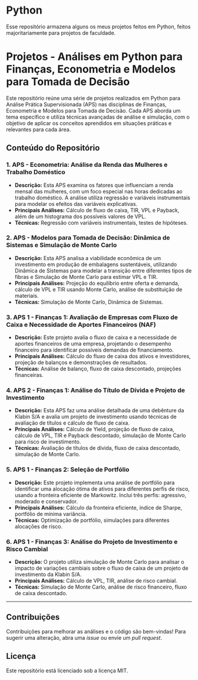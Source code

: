 # Python

Esse repositório armazena alguns os meus projetos feitos em Python, feitos majoritariamente para projetos de faculdade. 


# Projetos - Análises em Python para Finanças, Econometria e Modelos para Tomada de Decisão

Este repositório reúne uma série de projetos realizados em Python para Análise Prática Supervisionada (APS) nas disciplinas de Finanças, Econometria e Modelos para Tomada de Decisão. Cada APS aborda um tema específico e utiliza técnicas avançadas de análise e simulação, com o objetivo de aplicar os conceitos aprendidos em situações práticas e relevantes para cada área.

## Conteúdo do Repositório

### 1. APS - Econometria: Análise da Renda das Mulheres e Trabalho Doméstico
   - **Descrição:** Esta APS examina os fatores que influenciam a renda mensal das mulheres, com um foco especial nas horas dedicadas ao trabalho doméstico. A análise utiliza regressão e variáveis instrumentais para modelar os efeitos das variáveis explicativas.
   - **Principais Análises:** Cálculo de fluxo de caixa, TIR, VPL e Payback, além de um histograma dos possíveis valores de VPL.
   - **Técnicas:** Regressão com variáveis instrumentais, testes de hipóteses.

### 2. APS - Modelos para Tomada de Decisão: Dinâmica de Sistemas e Simulação de Monte Carlo
   - **Descrição:** Esta APS analisa a viabilidade econômica de um investimento em produção de embalagens sustentáveis, utilizando Dinâmica de Sistemas para modelar a transição entre diferentes tipos de fibras e Simulação de Monte Carlo para estimar VPL e TIR.
   - **Principais Análises:** Projeção do equilíbrio entre oferta e demanda, cálculo de VPL e TIR usando Monte Carlo, análise de substituição de materiais.
   - **Técnicas:** Simulação de Monte Carlo, Dinâmica de Sistemas.

### 3. APS 1 - Finanças 1: Avaliação de Empresas com Fluxo de Caixa e Necessidade de Aportes Financeiros (NAF)
   - **Descrição:** Este projeto avalia o fluxo de caixa e a necessidade de aportes financeiros de uma empresa, projetando o desempenho financeiro para identificar possíveis demandas de financiamento.
   - **Principais Análises:** Cálculo do fluxo de caixa dos ativos e investidores, projeção de balanços e demonstrações de resultados.
   - **Técnicas:** Análise de balanço, fluxo de caixa descontado, projeções financeiras.

### 4. APS 2 - Finanças 1: Análise do Título de Dívida e Projeto de Investimento
   - **Descrição:** Esta APS faz uma análise detalhada de uma debênture da Klabin S/A e avalia um projeto de investimento usando técnicas de avaliação de títulos e cálculo de fluxo de caixa.
   - **Principais Análises:** Cálculo de Yield, projeção de fluxo de caixa, cálculo de VPL, TIR e Payback descontado, simulação de Monte Carlo para risco de investimento.
   - **Técnicas:** Avaliação de títulos de dívida, fluxo de caixa descontado, simulação de Monte Carlo.

### 5. APS 1 - Finanças 2: Seleção de Portfólio
   - **Descrição:** Este projeto implementa uma análise de portfólio para identificar uma alocação ótima de ativos para diferentes perfis de risco, usando a fronteira eficiente de Markowitz. Inclui três perfis: agressivo, moderado e conservador.
   - **Principais Análises:** Cálculo da fronteira eficiente, índice de Sharpe, portfólio de mínima variância.
   - **Técnicas:** Optimização de portfólio, simulações para diferentes alocações de risco.

### 6. APS 1 - Finanças 3: Análise do Projeto de Investimento e Risco Cambial
   - **Descrição:** O projeto utiliza simulação de Monte Carlo para analisar o impacto de variações cambiais sobre o fluxo de caixa de um projeto de investimento da Klabin S/A.
   - **Principais Análises:** Cálculo de VPL, TIR, análise de risco cambial.
   - **Técnicas:** Simulação de Monte Carlo, análise de risco financeiro, fluxo de caixa descontado.


---

## Contribuições

Contribuições para melhorar as análises e o código são bem-vindas! Para sugerir uma alteração, abra uma *issue* ou envie um *pull request*.

## Licença

Este repositório está licenciado sob a licença MIT.

